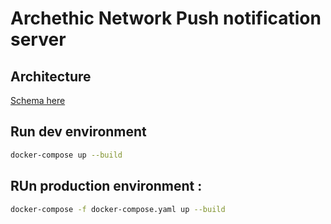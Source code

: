 # Archethic Network Push notification server

## Architecture

[Schema here](https://viewer.diagrams.net/?tags=%7B%7D&highlight=0000ff&edit=_blank&layers=1&nav=1&title=Archethic_notif#R7R1pc6rK8tdYdc6rSgoGcPnokhhy1SyaGP3yik0cBfEBKvjrXw%2BLsqkkUbNcc04iDLP2Pt3NWGDqutM0hfm4bciKVkCU7BSYRgEhRJcZ%2BCAlrl9SrAQFqollv4jeFnTxWgkKqaB0gWXFilW0DUOz8TxeKBmzmSLZsTLBNI1VvNrI0OKjzgVVSRV0JUFLl%2FaxbI%2F90jJHbcvvFKyOw5FpKniiC2HloMAaC7KxihQxNwWmbhqG7V%2FpTl3RCPBCuPjtbnc83UzMVGZ2ngb1er0zum0%2BNu3Zfwf8cFqb3GhXQS9LQVsECw4ma7shBMa2rsEVXWBqS8W0McCmJYiK9mhY2MbGDJ6Jhm0bOlTQyIOaIE1V01jM5LqhGabXCzPyfiJ9VDWskra2MYfSDXAouJEFa6zIwY1lm8Z0A3varzsnc9MdldDcNTas0rWOLekaz8fGTNk0igwvUeQfPElDLQQBzEtxIkUBFJuKoSu26UKV4CnLBBgNSJqpBPerLYEwnF80jtBGKagmBCSpbnreYg0uAsS9A4noMBKx7tF5TbDmPpeMsENAXJsrJoZZKAROMBSwlfK4LapFkC8ECJMAct6z3TgbGTM7AnwWlUq12m7ykJWRsNDsoGEgA2hEhpgLEp6pPUIjDQYKgnU0sK4CqDQswl8s6uTvbGQKgPeFZC9MhcDRELGm%2FFeE4ZSZfG0t1SOhny5dczECoMtpAihSaQIonooAmAwCKG4A6knHEBnF%2Fy2IwAFAMBRVIiwZKSqq5PNZkbEVdgDz8fvwn6UIC%2Bragqgpdct6XmiepL7%2BT5xwQn4NafB0UiRF3d6Q1bCUihCQLNhCgan6t%2BiWUAeqOTBnVH%2B866ChW2PFvrOQ1hQW7p4pqWEsW4zMyC7HtF1uKenSsj2prtr1ylrWJczfjW2xya0fZoMKr48p%2Ba62fsDlpay%2FTuTmzULol5eifrsQXV6VkTaVm2qFn9ywrUnbeehNuYfegOs0VLfT4F0e14xhX5sJd09Qh1%2B1yDgN%2BO1NV511m3poDNZt0o%2BuaTJ1v1QaFG7Xqyu%2BsaO%2Fxs4%2BYM33uMMOetY9rJpS%2Bo7G3z1zUvOlws%2BeNeXuaTlgOmt%2Bwuo8Mx4%2FrKYLiXlaKWg4F5urIr8eoIf%2Bs96Z2JWwn9asQ7XfbF3oO9YDblPtiUoPJ0%2BlUXcwUZo3pXqXW8uN%2B9JQ1yyxYUwG%2FdfJQB%2BOHxgqHKPcYvy5POKgTc%2BZDvvD9eb%2BaVom7eXmq8s3telj974GUGMfuzzVmgwouOb86xsOrhmh%2F0wJBEq9pwWsHvPNsSb0ZUP2yngoG0AZrOnuWZO014Xw9ryGPmkJvbovQMsD9Pooaq%2FrYZdXB6hiiQxvC32OGr7dr0TkjOWmthQxTdZMykjb9ctUrkfgdg9r0IcvQ0tElSmM5X22%2Bp2l2Ky4MNfJUB%2FqPC5HMOKv8rUuNl8Xw3ptLk4o%2FIIqtKR3tGfmfiw1x%2FOByy%2BjUGmhYBWRkR%2Bb9FhClir0gZ6mPNAqoT2AxOQJrqfeNdAFXMvz4d2zAbNxOnWWITQmNF%2FnQzSmSFkbs0wH86rYv10L9F4oJVYxQJo7QEBbzQ7r9wRwZMjIN25rwq8BRwQG69bkhYXrAI480OCrK9bVyVN3ilvryIrqFXvw1jG39LFaDpuvurStUwYOnojN2zXhYEKzfAwinTlA0Rp2axOPe3oDgAChiw6hGwRzcoI5Oa2J5Cbw0nMmwts99P4CqyCw5H34fbD1FFoPwtbOQ511H%2Bq8KgG2213AAo5gmKwzvkYfDgQL%2BsrgKX4OI1MSSBoJDUFKUYSP3UGfWwMsqGFXtQGLbKdehc8pjlKOBM%2BFeqKtTo%2Flu%2Fu5UlcXnW7Vbk1Uhq9De7fq3QOV0A%2FdqtuGz7ZLIEAojCLUg6DcgXK3rasAhRdOnqiLduPZaPVuFp2eVoR5RvHjpKC0Grw9GyCNvNkP9Yor9qCmXqGgXPun0V6DzAN59%2BK23SoZEWTdE1k9kQYduKe8Gbgs1emrUK9KyRNvZN579mYQiFsAPY9b5cZNnMLuasDVqjoE6uj1bmAFvArtnId%2BbDV8G1bTnu3tC3hSisrZpgQyxBlLTBtwA7IS8%2B%2BgDg%2BibkAdwI9AKTH%2BT3CaG0jAidLzpV978gJ8zm9oNrbm%2FVzhw7i7Gdt56O4dm4Ox0WZsv3522yhVr1dLiRnOHlWi8Mn%2FY5hs5bjBjrIM9mLaXmNPZa9xhw12MFmrZPtKDG5NsCwsxY0qzzLaGNyKDJvWoLFh2mNDNWaCdrMtrUkLc%2BlVp%2FeB1DIWpqQc3i%2Fagqkq9uEtCZnXXgRFMMBlWMxhmalogo2X8T15FlqCER4N7Nm9Af6ZBAEUKwnM%2BusOWkX30ImOinRi65c06X3ApDryqGSz7I8TTnGnoS9uLfSY5b8lqdDMJw%2BuLG%2BTVYUKCM0dv1liG0Dv3AJsilODimayRMZLAp7ATN%2BOoikjOz1mz%2BkCSf7J7E7QiYk%2FE625d0%2F1nPpYwLOmMlMsbFVl2VQs2LbUczZ%2BZ4O54GqGIHdhHYK3wfSAR27%2FxPuiYAWyYj6aeCnYyj%2BK%2B3c3cACEHnw%2BA7J3dJ%2FauqmKtwfL3ud7w6V3WjqWZU%2BiwIrxmmz9Ahk0J0TvsQFXK3DZknuvNEyK841TLxgk5jfLEvNX1DUqhf7FgENDSfRJCcLFe6Ur8Q6M0chSTsLxocD5gboC%2FUhdwZUPiPi8uqKU0BVJnbNDVQAmBTdSLWCr3fMtJowbito7rVT9uNsYLvwZHJeKs%2FzMp1JcqHB%2BxWU7UNmrRwFSe85WKWTIZ4AClkE5gPbIp%2BpSyien0rKda8vXRgsRNFFms78%2FTFtsBOJ3Vhd0Md5rooMTqgv216sL5lupC5rOFr%2FvVhepjtB5txZ01qb0VCIacEhdwW9fEbuGNCW8QM0MG4%2F2GrN5hXne6dG7podHf6SxAMJEuxOsjtFdiJZkYlExrT%2BZu46%2Ffz1CAtE8OzDd44PyKBD7rPoD%2FZJPkwVg9df0qR1coBPDnnLvGw%2Fdf2pWOTo%2Fcocf34Eme8qo9fP3lht9%2BJ2thSuU7LdUPpvBsNullFs0UYdEU1jQISIeEO4FfBEFUuN9QulQMBpQbMcJLp4IMvOzQ0ZY0xJFqeSGnaS5GmOw3OeCZ8usTGGesph2mkD5HdZMJZ5hwKQd1lkJBsypHNZ06bBZeckTSiIx5OLQAVBirxGXQuRZU4Xo8mFEXnKFjpcrRCVzhUrFTCI4a7pQ6L285Atd8oUu%2BUKXfKFLvtAlX%2BiSL3TJF7rkC4Whu7grtrzDcD9nyhD6uXHgcPN40LMfbk6%2BiWufSZABjSJ08O7MISoRDWbTfR0pIsxU4tGnMrcZatfsWKZ8oMlp4sLonHHhIyY0%2BUXdhdhXRMsLYPwp7HCM5vUvZ%2Fhev6lPFf2ICGycoM8XgUVfHYG1QIzY6e694lushWN8Qp6X88rzyreS53RCBJfKHxfnyb7KVG5xfjRCO2fAFh1PduYOKnaPGVT8faEt9CNCW8lumbNFttA5I1sbO6AQJDJso1watmxlhmfqJdaVHSYpxz3kRTq3h%2FwY8a6x3WW58u2QvXttuBh32%2F9cqf%2FW1%2BIzREkKtTvxSG%2F0dIBItpSOWp4q2JWJRXQYi5dYVzTW9Un8M8lgF2xzzxnsyiSCy7vxl1jXJdZ1iXVdYl2XWNcl1nWJdf3CWNenzLZKwpPFMJk226mCXZk221e7UAtZbsu4Z3TftjHqGN23McmBpDN5RlHSNRohgne7RpPno7FUurPj%2BUYzAfxzXKPdhfi4sMZeZvQHvJ3zsG0PNvaz3O8FepXf6S79Gjdobu9mnJ12i5Uv8YLSTCXeL5Pgh6O4QTMXneUF%2FbbhqPeLXJRT5DLfTORWEkISsR%2BXuKm%2BimcXuFnvB5zw5cGzx6IEWSZi2pOy537TLSKtk%2BL%2Bx0W1jinOi18mzs8S1Mpcc9brG6eKaRGCL2zey6Ws7dtamdSV4rmfFMH6nOebrsQFcDEd%2BKDZrMgHuuZ2E9%2BntlBZr3h8mdqfheGnrc7fgj6l80%2Bbk1L6Uq2feMm%2FhD6egsJVPpyC8t6MwiJKTLtyMKMw2YSmqKOnFGbvwbMSZX%2BTKRI5M%2BHfo%2BsrX6brE4mE9NlUfeaZSQlMpgL6svdTiASht3o1miywle0e5kXL0Ba2UjWlMMpMSjd36Eh6MukZ2hEf3iTXnSVATKMUnG%2BxqYiCpaThDWwnjQsZof04ZVNxzoqaMIAkji6zt8wueyeZx6FKc3Q9CmcE7AZKNOhXS0SJTR9cO6PIGxbOy%2BpBnkHLq9bgCqkUhor3U0hnKOQilz10v1dDM%2BiaTVNIaGF99gC4uKo7G7tnJSr8DovtU77yHORwUs84G5f%2FqJg4%2BjG3Wzx5CC2d80DAoxFYVlTlB7xrkdswIsA74B%2F5vQaSLz6%2BxEJKcMhV%2BRTvWmQvOsdB2j%2FMREoE4rJyKM9sHqUDCBfz6CvNI%2B7faR7lOIHoK3ICjnTS5UdRfULTh%2BUS33KVzLbPb%2FkksoLpfIbPe71UbMLlFJ7cvHNe3N76J3JPfSvH7O547EZ6hzePgm0rJhF%2FoO6p8sk5YvfZr1%2FFEMmDwcsf5IerctxgKiaPjD3ae%2BAJbwu9nx%2BS9RnmDPyQea7BqXYlLHRJfWRncvSZkMNv4%2FG1I2yXPn3uLTksfLOF2v2awzc9yvYXbOK%2B0M1dimcoldG5LLuzngHBCgX%2F5Oks5vvUEcrv81WYirBNKLF%2B4GvOh0Pv35OBGDbprkDMcTioUor3yxxhbwS32y%2BI9qtvv2abufk%2F) 

## Run dev environment

```sh
docker-compose up --build
```


## RUn production environment :

```sh
docker-compose -f docker-compose.yaml up --build
```

